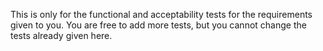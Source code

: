 This is only for the functional and acceptability tests for the requirements given to you.
You are free to add more tests, but you cannot change the tests already given here.
